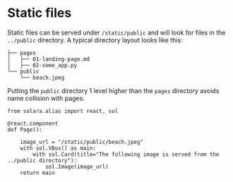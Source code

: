 # Static files

Static files can be served under `/static/public` and will look for files in the `../public` directory. A typical directory layout looks like this:

```
├── pages
│   ├── 01-landing-page.md
│   ├── 02-some_app.py
└── public
    └── beach.jpeg
```

Putting the `public` directory 1 level higher than the `pages` directory avoids name collision with pages.

```solara
from solara.alias import react, sol

@react.component
def Page():

    image_url = "/static/public/beach.jpeg"
    with sol.VBox() as main:
        with sol.Card(title="The following image is served from the ../public directory"):
            sol.Image(image_url)
    return main

```
